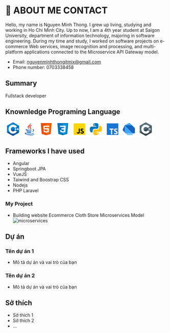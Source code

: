 # 🌟 ABOUT ME CONTACT
Hello, my name is Nguyen Minh Thong. I grew up living, studying and working in Ho Chi Minh City. Up to now, I am a 4th year student at Saigon University, department of information technology, majoring in software engineering. During my time and study, I worked on software projects on e-commerce Web services, image recognition and processing, and multi-platform applications connected to the Microservice API Gateway model.

- Email: nguyenminhthongitmix@gmail.com
- Phone number: 0703338458
 
## Summary
Fullstack developer

## Knownledge Programing Language
![C++](assets/c.png)
![Java](assets/java.png)
![HTML](assets/html.png)
![CSS](assets/css.png)
![JavaScript](assets/js.png)
![Python](assets/python.png)
![TypeScript](assets/ts.png)
![Dart](assets/dart.png)
![C#](assets/csharp.png)

## Frameworks I have used
 - Angular
 - Springboot JPA
 - VueJS
 - Taiwind and Boostrap CSS
 - Nodejs
 - PHP Laravel
   
### My Project
- Building website Ecommerce Cloth Store Microservices Model
![microservices]("assets/microservices.jpg")

## Dự án
### Tên dự án 1
- Mô tả dự án và vai trò của bạn
### Tên dự án 2
- Mô tả dự án và vai trò của bạn

## Sở thích
- Sở thích 1
- Sở thích 2
- ...

